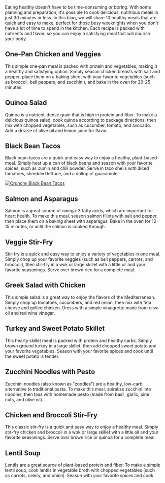 



Eating healthy doesn't have to be time-consuming or boring. With some planning and preparation, it's possible to cook delicious, nutritious meals in just 30 minutes or less. In this blog, we will share 10 healthy meals that are quick and easy to make, perfect for those busy weeknights when you don't have a lot of time to spend in the kitchen. Each recipe is packed with nutrients and flavor, so you can enjoy a satisfying meal that will nourish your body.

## One-Pan Chicken and Veggies
This simple one-pan meal is packed with protein and vegetables, making it a healthy and satisfying option. Simply season chicken breasts with salt and pepper, place them on a baking sheet with your favorite vegetables (such as broccoli, bell peppers, and zucchini), and bake in the oven for 20-25 minutes.

## Quinoa Salad
Quinoa is a nutrient-dense grain that is high in protein and fiber. To make a delicious quinoa salad, cook quinoa according to package directions, then mix with chopped vegetables, such as cucumber, tomato, and avocado. Add a drizzle of olive oil and lemon juice for flavor.

## Black Bean Tacos
Black bean tacos are a quick and easy way to enjoy a healthy, plant-based meal. Simply heat up a can of black beans and season with your favorite spices, such as cumin and chili powder. Serve in taco shells with diced tomatoes, shredded lettuce, and a dollop of guacamole.

[![Crunchy Black Bean Tacos](https://res.cloudinary.com/marcomontalbano/image/upload/v1677768863/video_to_markdown/images/youtube--JlrVEPbLc_A-c05b58ac6eb4c4700831b2b3070cd403.jpg)](https://www.youtube.com/watch?v=JlrVEPbLc_A&ab_channel=Skinnytaste "Crunchy Black Bean Tacos")

## Salmon and Asparagus
Salmon is a great source of omega-3 fatty acids, which are important for heart health. To make this meal, season salmon fillets with salt and pepper, then place them on a baking sheet with asparagus. Bake in the oven for 12-15 minutes, or until the salmon is cooked through.

## Veggie Stir-Fry
Stir-fry is a quick and easy way to enjoy a variety of vegetables in one meal. Simply chop up your favorite veggies (such as bell peppers, carrots, and broccoli), then stir-fry in a wok or large skillet with a little oil and your favorite seasonings. Serve over brown rice for a complete meal.

## Greek Salad with Chicken
This simple salad is a great way to enjoy the flavors of the Mediterranean. Simply chop up tomatoes, cucumbers, and red onion, then mix with feta cheese and grilled chicken. Dress with a simple vinaigrette made from olive oil and red wine vinegar.

## Turkey and Sweet Potato Skillet
This hearty skillet meal is packed with protein and healthy carbs. Simply brown ground turkey in a large skillet, then add chopped sweet potato and your favorite vegetables. Season with your favorite spices and cook until the sweet potato is tender.

## Zucchini Noodles with Pesto
Zucchini noodles (also known as "zoodles") are a healthy, low-carb alternative to traditional pasta. To make this meal, spiralize zucchini into noodles, then toss with homemade pesto (made from basil, garlic, pine nuts, and olive oil).

## Chicken and Broccoli Stir-Fry
This classic stir-fry is a quick and easy way to enjoy a healthy meal. Simply stir-fry chicken and broccoli in a wok or large skillet with a little oil and your favorite seasonings. Serve over brown rice or quinoa for a complete meal.

## Lentil Soup
Lentils are a great source of plant-based protein and fiber. To make a simple lentil soup, cook lentils in vegetable broth with chopped vegetables (such as carrots, celery, and onion). Season with your favorite spices and cook